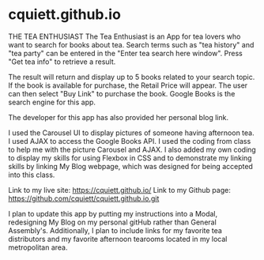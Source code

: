 # cquiett.github.io
THE TEA ENTHUSIAST
The Tea Enthusiast is an App for tea lovers who want to search for books about tea. Search terms such as "tea history" and "tea party" can be entered in the "Enter tea search here window".  Press "Get tea info" to retrieve a result.

The result will return and display up to 5 books related to your search topic. If the book is available for purchase, the Retail Price will appear. The user can then select "Buy Link" to purchase the book. Google Books is the search engine for this app.

The developer for this app has also provided her personal blog link.

I used the Carousel UI to display pictures of someone having afternoon tea.
I used AJAX to access the Google Books API. I used the coding from class to help me with the picture Carousel and AJAX. I also added my own coding to display my skills for using Flexbox in CSS and to demonstrate my linking skills by linking My Blog webpage, which was designed for being accepted into this class.

Link to my live site: https://cquiett.github.io/
Link to my Github page: https://github.com/cquiett/cquiett.github.io.git

I plan to update this app by putting my instructions into a Modal, redesigning My Blog on my personal gitHub rather than General Assembly's. Additionally, I plan to include links for my favorite tea distributors and my favorite afternoon tearooms located in my local metropolitan area.
